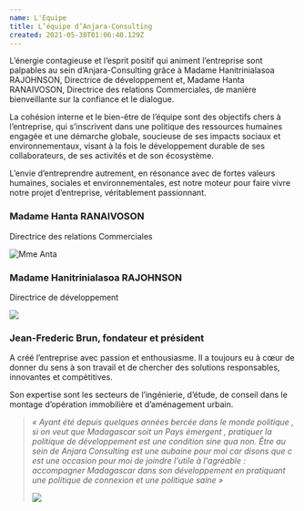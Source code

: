 ```yaml
---
name: L'Equipe
title: L’équipe d’Anjara-Consulting
created: 2021-05-30T01:06:40.129Z
---
```

<div className="container">

L’énergie contagieuse et l’esprit positif qui animent l’entreprise sont palpables au sein d’Anjara-Consulting grâce à Madame Hanitrinialasoa RAJOHNSON, Directrice de développement et, Madame Hanta RANAIVOSON, Directrice des relations Commerciales, de manière bienveillante sur la confiance et le dialogue.

La cohésion interne et le bien-être de l’équipe sont des objectifs chers à l’entreprise, qui s’inscrivent dans une politique des ressources humaines engagée et une démarche globale, soucieuse de ses impacts sociaux et environnementaux, visant à la fois le développement durable de ses collaborateurs, de ses activités et de son écosystème.

L’envie d’entreprendre autrement, en résonance avec de fortes valeurs humaines, sociales et environnementales, est notre moteur pour faire vivre notre projet d’entreprise, véritablement passionnant.

<div className="card">

<div className="card-container">

<div className="equipe">

### Madame Hanta RANAIVOSON
Directrice des relations Commerciales

</div>

![Mme Anta](/media/img/img_7984.png)

</div>

</div>

<div className="card">

<div className="card-container">

<div className="equipe">

### Madame Hanitrinialasoa RAJOHNSON
Directrice de développement

</div>

![](/media/img/img-20210522-wa0002.jpg)

</div>

</div>

<div className="card">

<div className="card-container">

<div className="equipe">

### Jean-Frederic Brun, fondateur et président

</div>

A créé l’entreprise avec passion et enthousiasme. Il a toujours eu à cœur de donner du sens à son travail et de chercher des solutions responsables, innovantes et compétitives.

Son expertise sont les secteurs de l’ingénierie, d’étude, de conseil dans le montage d’opération immobilière et d’aménagement urbain.

> *« Ayant été depuis quelques années bercée dans le monde politique , si on veut que Madagascar soit un Pays émergent , pratiquer la politique de développement est une condition sine qua non. Être au sein de Anjara Consulting est une aubaine pour moi car disons que c est une occasion pour moi de joindre l'utile à l'agréable : accompagner Madagascar dans son développement en pratiquant une politique de connexion et une politique saine »*
>
> ![](/media/img/metier2.jpg)

</div>

</div>

</div>